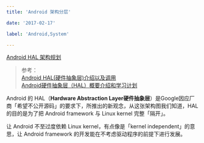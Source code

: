 ```yaml
---
title: 'Android 架构分层'

date: '2017-02-17'

label: 'Android,System'

---
```


[Android HAL 架构规划](http://upload-images.jianshu.io/upload_images/3597719-260b7d18f1b65d33.png?imageMogr2/auto-orient/strip%7CimageView2/2/w/1240)

> 参考： <br>
>[Android HAL(硬件抽象层)介绍以及调用](http://www.cnblogs.com/muhuacat/articles/5279293.html) <br>
>[Android硬件抽象层（HAL）概要介绍和学习计划](http://blog.csdn.net/luoshengyang/article/details/6567257)

Android 的 HAL（**Hardware Abstraction Layer硬件抽象层**）是Google因应厂商「希望不公开源码」的要求下，所推出的新观念，从这张架构图我们知道，HAL 的目的是为了把 Android framework 与 Linux kernel 完整「隔开」。

让 Android 不至过度依赖 Linux kernel，有点像是「kernel independent」的意思，让 Android framework 的开发能在不考虑驱动程序的前提下进行发展。
